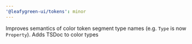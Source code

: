 ```yaml
---
'@leafygreen-ui/tokens': minor
---
```


Improves semantics of color token segment type names (e.g. `Type` is now `Property`). Adds TSDoc to color types
